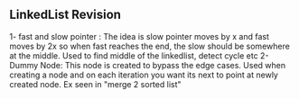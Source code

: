 ## LinkedList Revision
1- fast and slow pointer : The idea is slow pointer moves by x and fast moves by 2x so when fast reaches the end, the slow should be somewhere at the middle.
Used to find middle of the linkedlist, detect cycle etc
2- Dummy Node: This node is created to bypass the edge cases. Used when creating a node and on each iteration you want its next to point at newly created node.
Ex seen in "merge 2 sorted list"